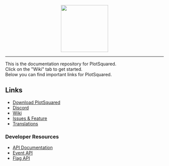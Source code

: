 <p align="center">
    <img src="https://i.imgur.com/33Y65YL.png" width="150">
</p>

---

This is the documentation repository for PlotSquared.   
Click on the "Wiki" tab to get started.   
Below you can find important links for PlotSquared.

## Links

* [Download PlotSquared](https://www.spigotmc.org/resources/77506/)
* [Discord](https://discord.gg/intellectualsites)
* [Wiki](https://github.com/IntellectualSites/PlotSquared/wiki)
* [Issues & Feature](https://github.com/IntellectualSites/PlotSquared/issues)
* [Translations](https://intellectualsites.crowdin.com/plotsquared/)

### Developer Resources
* [API Documentation](https://github.com/IntellectualSites/PlotSquared-Documentation/wiki/API-Documentation)
* [Event API](https://github.com/IntellectualSites/PlotSquared-Documentation/wiki/Events)
* [Flag API](https://github.com/IntellectualSites/PlotSquared-Documentation/wiki/API-Flag)
